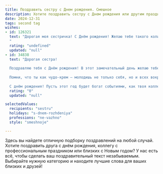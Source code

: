```yaml
---
title: Поздравить сестру c Днем рождения. Смешное
description: Хотите поздравить сестру c Днем рождения или другим праздником? Наш ИИ создаст незабываемое поздравление, а вы обязательно выделитесь среди других.  
date: 2024-12-31
tags: second tag
wishes:
- id: 126321
  text: "Дорогая моя сестричка! С Днём рождения! Желаю тебе такого количества счастья, чтобы оно переливалось через край и заливало всех окружающих позитивом (а заодно и немного шоколадом)!  Пусть твой год будет полон ярких моментов, смешных приключений и минимум работы (ну, или хотя бы очень хорошо оплачиваемой!).  Короче, живи так, чтобы потом было что вспомнить и посмеяться, а не только вздыхать: \"Эх, молодость...\"
  "
  rating: "undefined"
  updated: "null"
- id: 34838
  text: "Дорогая сестра!
  
  Поздравляю тебя с Днём рождения! В этот замечательный день желаю тебе столько счастья, чтобы хватило на всех твоих знакомых, и столько смеха, чтобы даже соседи завидовали! Пусть твоя жизнь будет как хороший анекдот — немного absurd, но с отличным финалом.
  
  Помни, что ты как чудо-крем — молодишь не только себя, но и всех вокруг! Так что радуй нас своей яркой и неповторимой сущностью, как разноцветный фломастер на скучной тетрадке.
  
  С днём рождения! Пусть этот год будет богат событиями, как твоя коллекция забавных историй из жизни!"
  rating: "0"
  updated: "null"

selectedValues:
  recipients: "sestru"
  holidays: "s-dnem-rozhdeniya"
  professions: "ne-vazhno"
  style: "smeshnoje"

---
```


Здесь вы найдете отличную подборку поздравлений на любой случай. 
Хотите поздравить друга с днём рождения, коллегу с профессиональным праздником или близких с Новым годом? У нас есть всё, чтобы сделать ваш поздравительный текст незабываемым. Выбирайте нужную категорию и находите лучшие слова для ваших близких и друзей!
